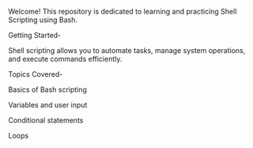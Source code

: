 Welcome! This repository is dedicated to learning and practicing Shell Scripting using Bash.

Getting Started-

Shell scripting allows you to automate tasks, manage system operations, and execute commands efficiently.

Topics Covered-

Basics of Bash scripting

Variables and user input

Conditional statements

Loops
